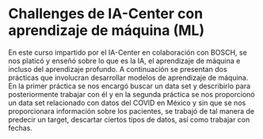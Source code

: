 # Challenges de IA-Center con aprendizaje de máquina (ML)

En este curso impartido por el IA-Center en colaboración con BOSCH, se nos platicó y enseñó sobre lo que es la IA, el aprendizaje de máquina  e incluso del aprendizaje profundo. A continuación se presentan dos prácticas que involucran desarrollar modelos de aprendizaje de máquina. En la primer práctica se nos encargó buscar un data set y describirlo para posteriormente trabajar con él y en la segunda práctica se nos proporcionó un data set relacionado con datos del COVID en México y sin que se nos proporcionara información sobre los pacientes, se trabajó de tal manera de predecir un target, descartar ciertos tipos de datos, así como trabajar con fechas. 